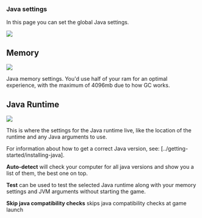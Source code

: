 ### Java settings

In this page you can set the global Java settings.

![](/img/Java-settings.png)


## Memory

![](/img/Java-settings-memory.png)

Java memory settings. You'd use half of your ram for an optimal experience, with the maximum of 4096mb due to how GC works.

## Java Runtime
![](/img/Java-settings-runtime.png)

This is where the settings for the Java runtime live, like the location of the runtime and any Java arguments to use.

For information about how to get a correct Java version, see: [../getting-started/installing-java].

**Auto-detect** will check your computer for all java versions and show you a list of them, the best one on top.

**Test** can be used to test the selected Java runtime along with your memory settings and JVM arguments without starting the game.

**Skip java compatibility checks** skips java compatibility checks at game launch
